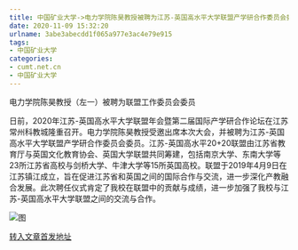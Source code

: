 ```yaml
---
title: 中国矿业大学->电力学院陈昊教授被聘为江苏-英国高水平大学联盟产学研合作委员会委员 | cumt.net.cn
date: 2020-11-09 15:32:20
urlname: 3abe3abecdd1f065a977e3ac4e79e915
tags: 
- 中国矿业大学
categories:
- cumt.net.cn
- 中国矿业大学
---
```

电力学院陈昊教授（左一）被聘为联盟工作委员会委员

日前，2020年江苏-英国高水平大学联盟年会暨第二届国际产学研合作论坛在江苏常州科教城隆重召开。电力学院陈昊教授受邀出席本次大会，并被聘为江苏-英国高水平大学联盟产学研合作委员会委员。江苏-英国高水平20+20联盟由江苏省教育厅与英国文化教育协会、英国大学联盟共同筹建，包括南京大学、东南大学等23所江苏省高校与剑桥大学、牛津大学等15所英国高校。联盟于2019年4月9日在江苏镇江成立，旨在促进江苏省和英国之间的国际合作与交流，进一步深化产教融合发展。此次聘任仪式肯定了我校在联盟中的贡献与成绩，进一步加强了我校与江苏-英国高水平大学联盟之间的交流与合作。

![图](http://xwzx.cumt.edu.cn/_upload/article/images/ed/32/ce94e09044bd9e7c056a32b08d79/4df56d99-be34-4547-9b1b-80e1989e2c21.jpg)

[转入文章首发地址](http://xwzx.cumt.edu.cn/da/70/c523a580208/page.htm)